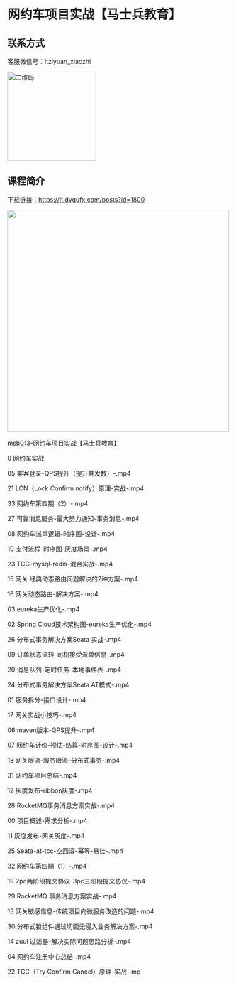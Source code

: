 # 网约车项目实战【马士兵教育】

## 联系方式

客服微信号：itziyuan_xiaozhi

<img src="https://ziyuanyun.oss-cn-guangzhou.aliyuncs.com/common/20240614073449/666b82192834a.jpg" width="200" height="200" alt="二维码">

## 课程简介

下载链接：https://it.dyqufx.com/posts?id=1800

<img src="https://ziyuanyun.oss-cn-guangzhou.aliyuncs.com/yun/20240515183537/66448ff93b098.jpg" width="500" alt="">

  msb013-网约车项目实战【马士兵教育】

 0 网约车实战

 05 乘客登录-QPS提升（提升并发数）-.mp4

 21 LCN（Lock Confirm notify）原理-实战-.mp4

 33 网约车第四期（2）-.mp4

 27 可靠消息服务-最大努力通知-事务消息-.mp4

 08 网约车派单逻辑-时序图-设计-.mp4

 10 支付流程-时序图-灰度场景-.mp4

 23 TCC-mysql-redis-混合实战-.mp4

 15 网关 经典动态路由问题解决的2种方案-.mp4

 16 网关动态路由-解决方案-.mp4

 03 eureka生产优化-.mp4

 02 Spring Cloud技术架构图-eureka生产优化-.mp4

 26 分布式事务解决方案Seata 实战-.mp4

 09 订单状态流转-司机接受派单信息-.mp4

 20 消息队列-定时任务-本地事件表-.mp4

 24 分布式事务解决方案Seata AT模式-.mp4

 01 服务拆分-接口设计-.mp4

 17 网关实战小技巧-.mp4

 06 maven版本-QPS提升-.mp4

 07 网约车计价-预估-结算-时序图-设计-.mp4

 18 网关限流-服务限流-分布式事务-.mp4

 31 网约车项目总结-.mp4

 12 灰度发布-ribbon灰度-.mp4

 28 RocketMQ事务消息方案实战-.mp4

 00 项目概述-需求分析-.mp4

 11 灰度发布-网关灰度-.mp4

 25 Seata-at-tcc-空回滚-幂等-悬挂-.mp4

 32 网约车第四期（1）-.mp4

 19 2pc两阶段提交协议-3pc三阶段提交协议-.mp4

 29 RocketMQ 事务消息方案实战-.mp4

 13 网关敏感信息-传统项目向微服务改造的问题-.mp4

 30 分布式锁组件通过切面无侵入业务解决方案-.mp4

 14 zuul 过滤器-解决实际问题思路分析-.mp4

 04 网约车注册中心总结-.mp4

 22 TCC（Try Confirm Cancel）原理-实战-.mp

  